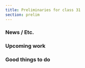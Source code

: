 ```yaml
---
title: Preliminaries for class 31
section: prelim
---
```

### News / Etc.

### Upcoming work

### Good things to do
